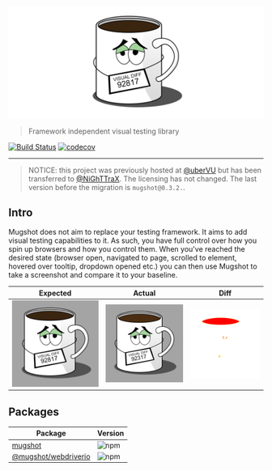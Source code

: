 ![logo](packages/mugshot/logo.png)

> Framework independent visual testing library

[![Build Status](https://travis-ci.com/NiGhTTraX/mugshot.svg?branch=master)](https://travis-ci.com/NiGhTTraX/mugshot) [![codecov](https://codecov.io/gh/NiGhTTraX/mugshot/branch/master/graph/badge.svg)](https://codecov.io/gh/NiGhTTraX/mugshot)

----

> NOTICE: this project was previously hosted at [@uberVU](https://github.com/uberVU) but has been transferred to [@NiGhTTraX](https://github.com/NiGhTTraX). The licensing has not changed. The last version before the migration is `mugshot@0.3.2.`.

## Intro

Mugshot does not aim to replace your testing framework. It aims to add visual testing capabilities to it. As such, you have full control over how you spin up browsers and how you control them. When you've reached the desired state (browser open, navigated to page, scrolled to element, hovered over tooltip, dropdown opened etc.) you can then use Mugshot to take a screenshot and compare it to your baseline.

Expected | Actual | Diff
---------|--------|-----
![expected](./expected.png) | ![actual](./actual.png) | ![diff](./diff.png)


## Packages

Package | Version
--------|--------
[mugshot](./packages/mugshot) | ![npm](https://img.shields.io/npm/v/mugshot.svg)
[@mugshot/webdriverio](./packages/webdriverio) | ![npm](https://img.shields.io/npm/v/@mugshot/webdriverio.svg)
